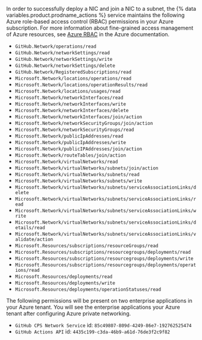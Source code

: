 In order to successfully deploy a NIC and join a NIC to a subnet, the {% data variables.product.prodname_actions %} service maintains the following Azure role-based access control (RBAC) permissions in your Azure subscription. For more information about fine-grained access management of Azure resources, see [Azure RBAC](https://learn.microsoft.com/en-us/azure/role-based-access-control/) in the Azure documentation.

* `GitHub.Network/operations/read`
* `GitHub.Network/networkSettings/read`
* `GitHub.Network/networkSettings/write`
* `GitHub.Network/networkSettings/delete`
* `GitHub.Network/RegisteredSubscriptions/read`
* `Microsoft.Network/locations/operations/read`
* `Microsoft.Network/locations/operationResults/read`
* `Microsoft.Network/locations/usages/read`
* `Microsoft.Network/networkInterfaces/read`
* `Microsoft.Network/networkInterfaces/write`
* `Microsoft.Network/networkInterfaces/delete`
* `Microsoft.Network/networkInterfaces/join/action`
* `Microsoft.Network/networkSecurityGroups/join/action`
* `Microsoft.Network/networkSecurityGroups/read`
* `Microsoft.Network/publicIpAddresses/read`
* `Microsoft.Network/publicIpAddresses/write`
* `Microsoft.Network/publicIPAddresses/join/action`
* `Microsoft.Network/routeTables/join/action`
* `Microsoft.Network/virtualNetworks/read`
* `Microsoft.Network/virtualNetworks/subnets/join/action`
* `Microsoft.Network/virtualNetworks/subnets/read`
* `Microsoft.Network/virtualNetworks/subnets/write`
* `Microsoft.Network/virtualNetworks/subnets/serviceAssociationLinks/delete`
* `Microsoft.Network/virtualNetworks/subnets/serviceAssociationLinks/read`
* `Microsoft.Network/virtualNetworks/subnets/serviceAssociationLinks/write`
* `Microsoft.Network/virtualNetworks/subnets/serviceAssociationLinks/details/read`
* `Microsoft.Network/virtualNetworks/subnets/serviceAssociationLinks/validate/action`
* `Microsoft.Resources/subscriptions/resourceGroups/read`
* `Microsoft.Resources/subscriptions/resourcegroups/deployments/read`
* `Microsoft.Resources/subscriptions/resourcegroups/deployments/write`
* `Microsoft.Resources/subscriptions/resourcegroups/deployments/operations/read`
* `Microsoft.Resources/deployments/read`
* `Microsoft.Resources/deployments/write`
* `Microsoft.Resources/deployments/operationStatuses/read`

The following permissions will be present on two enterprise applications in your Azure tenant. You will see the enterprise applications your Azure tenant after configuring Azure private networking.

* `GitHub CPS Network Service` id: `85c49807-809d-4249-86e7-192762525474`
* `GitHub Actions API` id: `4435c199-c3da-46b9-a61d-76de3f2c9f82`
